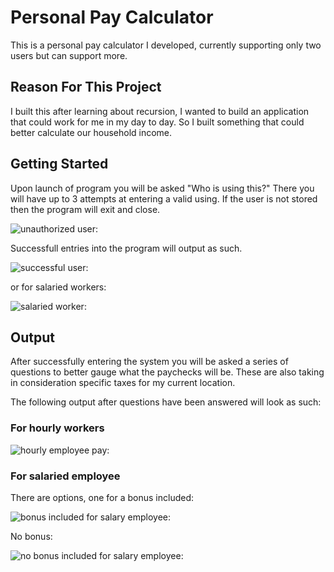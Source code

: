 # Personal Pay Calculator

This is a personal pay calculator I developed, currently supporting only two users but can support more.

## Reason For This Project

I built this after learning about recursion, I wanted to build an application that could work for me in my day to day. So I built something that could better calculate our household income. 

## Getting Started

Upon launch of program you will be asked "Who is using this?" There you will have up to 3 attempts at entering a valid using. If the user is not stored then the program will exit and close.

![unauthorized user](unauthUser.png):

Successfull entries into the program will output as such.

![successful user](successfulauth.png):

or for salaried workers: 

![salaried worker](salary.png):

## Output

After successfully entering the system you will be asked a series of questions to better gauge what the paychecks will be. These are also taking in consideration specific taxes for my current location.

The following output after questions have been answered will look as such:

### For hourly workers

![hourly employee pay](finalHourly.png):

### For salaried employee

There are options, one for a bonus included:

![bonus included for salary employee](bonusSalary.png):

No bonus: 

![no bonus included for salary employee](noBonus.png):
